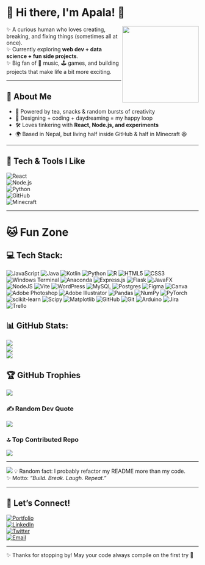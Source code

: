 # 🌸 Hi there, I'm Apala! 🌸  

<img src="https://media.giphy.com/media/v1.Y2lkPTc5MGI3NjExZjM0eGZlZ3VtdjdhdDl2NTRzZnRqa2lwMWpjYWl3Z2VmYzJqaGh0dCZlcD12MV9naWZzX3NlYXJjaCZjdD1n/JIX9t2j0ZTN9S/giphy.gif" width="200" align="right" />

✨ A curious human who loves creating, breaking, and fixing things (sometimes all at once).  
✨ Currently exploring **web dev + data science + fun side projects**.  
✨ Big fan of 🎵 music, 🕹️ games, and building projects that make life a bit more exciting.  

---

## 🐾 About Me  
- 🍵 Powered by tea, snacks & random bursts of creativity  
- 🎨 Designing + coding + daydreaming = my happy loop  
- 🛠️ Loves tinkering with **React, Node.js, and experiments**  
- 🌍 Based in Nepal, but living half inside GitHub & half in Minecraft 😆  

---

## 🌟 Tech & Tools I Like  

![React](https://img.shields.io/badge/-React-61DAFB?style=flat&logo=react&logoColor=000)  
![Node.js](https://img.shields.io/badge/-Node.js-339933?style=flat&logo=node.js&logoColor=fff)  
![Python](https://img.shields.io/badge/-Python-3776AB?style=flat&logo=python&logoColor=fff)  
![GitHub](https://img.shields.io/badge/-GitHub-181717?style=flat&logo=github)  
![Minecraft](https://img.shields.io/badge/-Minecraft-62B47A?style=flat&logo=minecraft&logoColor=fff)

---

# 🐱 Fun Zone 


## 💻 Tech Stack:
![JavaScript](https://img.shields.io/badge/javascript-%23323330.svg?style=for-the-badge&logo=javascript&logoColor=%23F7DF1E) ![Java](https://img.shields.io/badge/java-%23ED8B00.svg?style=for-the-badge&logo=openjdk&logoColor=white) ![Kotlin](https://img.shields.io/badge/kotlin-%237F52FF.svg?style=for-the-badge&logo=kotlin&logoColor=white) ![Python](https://img.shields.io/badge/python-3670A0?style=for-the-badge&logo=python&logoColor=ffdd54) ![R](https://img.shields.io/badge/r-%23276DC3.svg?style=for-the-badge&logo=r&logoColor=white) ![HTML5](https://img.shields.io/badge/html5-%23E34F26.svg?style=for-the-badge&logo=html5&logoColor=white) ![CSS3](https://img.shields.io/badge/css3-%231572B6.svg?style=for-the-badge&logo=css3&logoColor=white) ![Windows Terminal](https://img.shields.io/badge/Windows%20Terminal-%234D4D4D.svg?style=for-the-badge&logo=windows-terminal&logoColor=white) ![Anaconda](https://img.shields.io/badge/Anaconda-%2344A833.svg?style=for-the-badge&logo=anaconda&logoColor=white) ![Express.js](https://img.shields.io/badge/express.js-%23404d59.svg?style=for-the-badge&logo=express&logoColor=%2361DAFB) ![Flask](https://img.shields.io/badge/flask-%23000.svg?style=for-the-badge&logo=flask&logoColor=white) ![JavaFX](https://img.shields.io/badge/javafx-%23FF0000.svg?style=for-the-badge&logo=javafx&logoColor=white) ![NodeJS](https://img.shields.io/badge/node.js-6DA55F?style=for-the-badge&logo=node.js&logoColor=white) ![Vite](https://img.shields.io/badge/vite-%23646CFF.svg?style=for-the-badge&logo=vite&logoColor=white) ![WordPress](https://img.shields.io/badge/WordPress-%23117AC9.svg?style=for-the-badge&logo=WordPress&logoColor=white) ![MySQL](https://img.shields.io/badge/mysql-4479A1.svg?style=for-the-badge&logo=mysql&logoColor=white) ![Postgres](https://img.shields.io/badge/postgres-%23316192.svg?style=for-the-badge&logo=postgresql&logoColor=white) ![Figma](https://img.shields.io/badge/figma-%23F24E1E.svg?style=for-the-badge&logo=figma&logoColor=white) ![Canva](https://img.shields.io/badge/Canva-%2300C4CC.svg?style=for-the-badge&logo=Canva&logoColor=white) ![Adobe Photoshop](https://img.shields.io/badge/adobe%20photoshop-%2331A8FF.svg?style=for-the-badge&logo=adobe%20photoshop&logoColor=white) ![Adobe Illustrator](https://img.shields.io/badge/adobe%20illustrator-%23FF9A00.svg?style=for-the-badge&logo=adobe%20illustrator&logoColor=white) ![Pandas](https://img.shields.io/badge/pandas-%23150458.svg?style=for-the-badge&logo=pandas&logoColor=white) ![NumPy](https://img.shields.io/badge/numpy-%23013243.svg?style=for-the-badge&logo=numpy&logoColor=white) ![PyTorch](https://img.shields.io/badge/PyTorch-%23EE4C2C.svg?style=for-the-badge&logo=PyTorch&logoColor=white) ![scikit-learn](https://img.shields.io/badge/scikit--learn-%23F7931E.svg?style=for-the-badge&logo=scikit-learn&logoColor=white) ![Scipy](https://img.shields.io/badge/SciPy-%230C55A5.svg?style=for-the-badge&logo=scipy&logoColor=%white) ![Matplotlib](https://img.shields.io/badge/Matplotlib-%23ffffff.svg?style=for-the-badge&logo=Matplotlib&logoColor=black) ![GitHub](https://img.shields.io/badge/github-%23121011.svg?style=for-the-badge&logo=github&logoColor=white) ![Git](https://img.shields.io/badge/git-%23F05033.svg?style=for-the-badge&logo=git&logoColor=white) ![Arduino](https://img.shields.io/badge/-Arduino-00979D?style=for-the-badge&logo=Arduino&logoColor=white) ![Jira](https://img.shields.io/badge/jira-%230A0FFF.svg?style=for-the-badge&logo=jira&logoColor=white) ![Trello](https://img.shields.io/badge/Trello-%23026AA7.svg?style=for-the-badge&logo=Trello&logoColor=white)
## 📊 GitHub Stats:
![](https://github-readme-stats.vercel.app/api?username=apala-1&theme=merko&hide_border=false&include_all_commits=false&count_private=false)<br/>
![](https://nirzak-streak-stats.vercel.app/?user=apala-1&theme=merko&hide_border=false)<br/>
![](https://github-readme-stats.vercel.app/api/top-langs/?username=apala-1&theme=merko&hide_border=false&include_all_commits=false&count_private=false&layout=compact)

## 🏆 GitHub Trophies
![](https://github-profile-trophy.vercel.app/?username=apala-1&theme=tokyonight&no-frame=false&no-bg=true&margin-w=4)

### ✍️ Random Dev Quote
![](https://quotes-github-readme.vercel.app/api?type=vetical&theme=tokyonight)

### 🔝 Top Contributed Repo
![](https://github-contributor-stats.vercel.app/api?username=apala-1&limit=5&theme=dark&combine_all_yearly_contributions=true)

---
[![](https://visitcount.itsvg.in/api?id=apala-1&icon=7&color=5)](https://visitcount.itsvg.in)
💡 Random fact: I probably refactor my README more than my code.  
✨ Motto: *“Build. Break. Laugh. Repeat.”*  

---

## 🌈 Let’s Connect!  

[![Portfolio](https://img.shields.io/badge/-Portfolio-pink?style=for-the-badge)](#)  
[![LinkedIn](https://img.shields.io/badge/-LinkedIn-blue?style=for-the-badge&logo=linkedin)](https://www.linkedin.com/in/apala-lamichhane-aba780324/)  
[![Twitter](https://img.shields.io/badge/-Twitter-skyblue?style=for-the-badge&logo=twitter)](https://www.instagram.com/head_hurtss/)  
[![Email](https://img.shields.io/badge/-Say%20Hi!-yellow?style=for-the-badge)](mailto:apala13579@gmail.com)  

---

✨ Thanks for stopping by! May your code always compile on the first try 💖  
